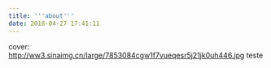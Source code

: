 ```yaml
---
title: '''about'''
date: 2018-04-27 17:41:11
---
```

cover: http://ww3.sinaimg.cn/large/7853084cgw1f7vueqesr5j21jk0uh446.jpg
teste
